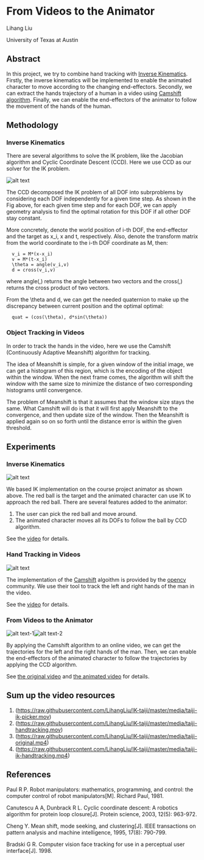 # From Videos to the Animator
Lihang Liu

University of Texas at Austin

## Abstract
In this project, we try to combine hand tracking with [Inverse Kinematics](https://en.wikipedia.org/wiki/Inverse_kinematics).
Firstly, the inverse kinematics will be implemented to enable the animated
character to move according to the changing end-effectors. Secondly, we can extract
the hands trajectory of a human in a video using [Camshift algorithm](https://fr.wikipedia.org/wiki/Camshift). 
Finally, we can enable the end-effectors of the animator to follow the movement of the hands of the human.

## Methodology

### Inverse Kinematics
There are several algorithms to solve the IK problem, like the Jacobian algorithm and Cyclic Coordinate Descent (CCD). 
Here we use CCD as our solver for the IK problem.

![alt text](https://raw.githubusercontent.com/LihangLiu/IK-taiji/master/media/fig_ccd.jpg "CCD")

The CCD decomposed the IK problem of all DOF into subrproblems by considering each DOF independently for a given time step.
As shown in the Fig above, for each given time step and for each DOF, we can apply geometry analysis to find the optimal rotation for this DOF if all other DOF stay constant. 

More concretely, denote the world position of i-th DOF, the end-effector and the target as x_i, x and t, respectively. Also, denote the transform matrix from the world coordinate to the i-th DOF coordinate as M, then:
      
      v_i = M*(x-x_i)
      v = M*(t-x_i)
      \theta = angle(v_i,v)
      d = cross(v_i,v)
where angle(,) returns the angle between two vectors and the cross(,) returns the cross product of two vectors.

From the \theta and d, we can get the needed quaternion to make up the discrepancy between current position and the optimal optimal:

      quat = (cos(\theta), d*sin(\theta))
      
### Object Tracking in Videos
In order to track the hands in the video, here we use the Camshift (Continuously Adaptive Meanshift) algorithm for tracking. 

The idea of Meanshift is simple, for a given window of the initial image, we can get a histogram of this region, which is the encoding of the object within the window. When the next frame comes, the algorithm will shift the window with the same size to minimize the distance of two corresponding histograms until convergence.

The problem of Meanshift is that it assumes that the window size stays the same. What Camshift will do is that it will first apply Meanshift to the convergence, and then update size of the window. Then the Meanshift is applied again so on so forth until the distance error is within the given threshold.

## Experiments

### Inverse Kinematics

![alt text](https://raw.githubusercontent.com/LihangLiu/IK-taiji/master/media/taiji-ik-picker.gif "animator")

We based IK implementation on the course project animator as shown above. The red ball is the target and the animated character can use IK to approach the red ball. There are several features added to the animator:
1. The user can pick the red ball and move around.
2. The animated character moves all its DOFs to follow the ball by CCD algorithm.

See the [video](https://raw.githubusercontent.com/LihangLiu/IK-taiji/master/media/taiji-ik-picker.mov) for details.

### Hand Tracking in Videos

![alt text](https://raw.githubusercontent.com/LihangLiu/IK-taiji/master/media/taiji-handtracking.gif "hand tracking")

The implementation of the [Camshift](http://docs.opencv.org/3.1.0/db/df8/tutorial_py_meanshift.html) algoithm is provided by the [opencv](http://docs.opencv.org/3.1.0/index.html) community. We use their tool to track the left and right hands of the man in the video.

See the [video](https://raw.githubusercontent.com/LihangLiu/IK-taiji/master/media/taiji-handtracking.mov) for details.

### From Videos to the Animator

![alt text-1](https://raw.githubusercontent.com/LihangLiu/IK-taiji/master/media/taiji-original.gif)![alt text-2](https://raw.githubusercontent.com/LihangLiu/IK-taiji/master/media/taiji-ik-handtracking.gif)

By applying the Camshift algorithm to an online video, we can get the trajectories for the left and the right hands of the man. Then, we can enable the end-effectors of the animated character to follow the trajectories by applying the CCD algorithm.

See [the original video](https://raw.githubusercontent.com/LihangLiu/IK-taiji/master/media/taiji-original.mp4) and [the animated video](https://raw.githubusercontent.com/LihangLiu/IK-taiji/master/media/taiji-ik-handtracking.mp4) for details.

## Sum up the video resources 

1. (https://raw.githubusercontent.com/LihangLiu/IK-taiji/master/media/taiji-ik-picker.mov)
2. (https://raw.githubusercontent.com/LihangLiu/IK-taiji/master/media/taiji-handtracking.mov)
3. (https://raw.githubusercontent.com/LihangLiu/IK-taiji/master/media/taiji-original.mp4)
4. (https://raw.githubusercontent.com/LihangLiu/IK-taiji/master/media/taiji-ik-handtracking.mp4)

## References

Paul R P. Robot manipulators: mathematics, programming, and control: the computer control of robot manipulators[M]. Richard Paul, 1981.

Canutescu A A, Dunbrack R L. Cyclic coordinate descent: A robotics algorithm for protein loop closure[J]. Protein science, 2003, 12(5): 963-972.

Cheng Y. Mean shift, mode seeking, and clustering[J]. IEEE transactions on pattern analysis and machine intelligence, 1995, 17(8): 790-799.

Bradski G R. Computer vision face tracking for use in a perceptual user interface[J]. 1998.













